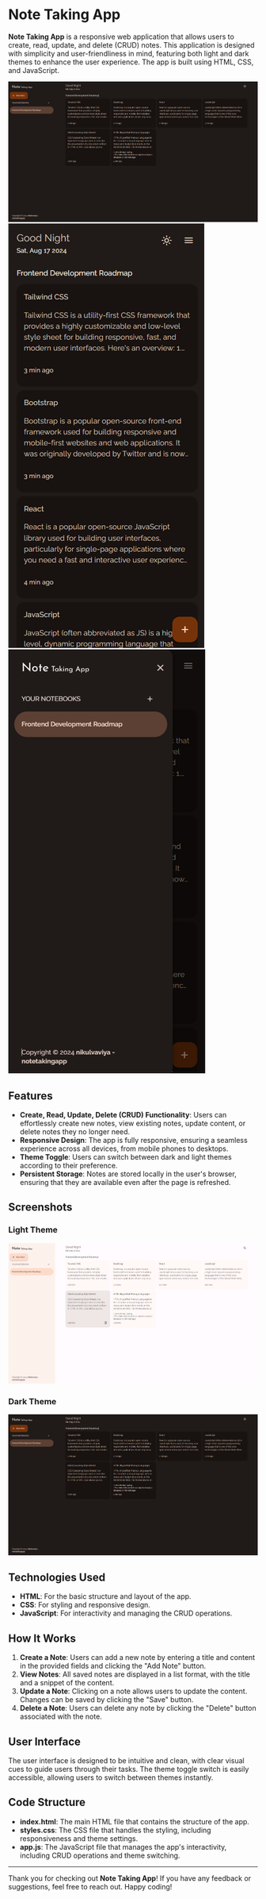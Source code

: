 # Note Taking App

**Note Taking App** is a responsive web application that allows users to create, read, update, and delete (CRUD) notes. This application is designed with simplicity and user-friendliness in mind, featuring both light and dark themes to enhance the user experience. The app is built using HTML, CSS, and JavaScript.

![App Preview Desktop](./src/overview/Dark-Theme.png)
![App Preview Mobile](./src/overview/Mobile-View-1.png)
![App Preview Mobile](./src/overview/Mobile-View-2.png)

## Features

- **Create, Read, Update, Delete (CRUD) Functionality**: Users can effortlessly create new notes, view existing notes, update content, or delete notes they no longer need.
- **Responsive Design**: The app is fully responsive, ensuring a seamless experience across all devices, from mobile phones to desktops.
- **Theme Toggle**: Users can switch between dark and light themes according to their preference.
- **Persistent Storage**: Notes are stored locally in the user's browser, ensuring that they are available even after the page is refreshed.

## Screenshots

### Light Theme
![Light Theme](./src/overview/Light-Theme.png)

### Dark Theme
![Dark Theme](./src/overview/Dark-Theme.png)

## Technologies Used

- **HTML**: For the basic structure and layout of the app.
- **CSS**: For styling and responsive design.
- **JavaScript**: For interactivity and managing the CRUD operations.

## How It Works

1. **Create a Note**: Users can add a new note by entering a title and content in the provided fields and clicking the "Add Note" button.
2. **View Notes**: All saved notes are displayed in a list format, with the title and a snippet of the content.
3. **Update a Note**: Clicking on a note allows users to update the content. Changes can be saved by clicking the "Save" button.
4. **Delete a Note**: Users can delete any note by clicking the "Delete" button associated with the note.

## User Interface

The user interface is designed to be intuitive and clean, with clear visual cues to guide users through their tasks. The theme toggle switch is easily accessible, allowing users to switch between themes instantly.

## Code Structure

- **index.html**: The main HTML file that contains the structure of the app.
- **styles.css**: The CSS file that handles the styling, including responsiveness and theme settings.
- **app.js**: The JavaScript file that manages the app's interactivity, including CRUD operations and theme switching.


---

Thank you for checking out **Note Taking App**! If you have any feedback or suggestions, feel free to reach out. Happy coding!

